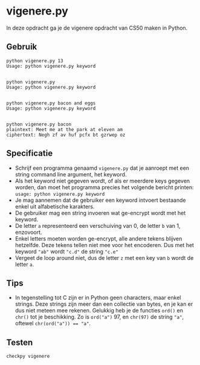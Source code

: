 # vigenere.py

In deze opdracht ga je de vigenere opdracht van CS50 maken in Python.

## Gebruik

	python vigenere.py 13
	Usage: python vigenere.py keyword


	python vigenere.py
	Usage: python vigenere.py keyword


	python vigenere.py bacon and eggs
	Usage: python vigenere.py keyword


	python vigenere.py bacon
	plaintext: Meet me at the park at eleven am
	ciphertext: Negh zf av huf pcfx bt gzrwep oz

## Specificatie

* Schrijf een programma genaamd `vigenere.py` dat je aanroept met een string command line argument, het keyword.
* Als het keyword niet gegeven wordt, of als er meerdere keys gegeven worden, dan moet het programma precies het volgende bericht printen: `usage: python vigenere.py keyword`
* Je mag aannemen dat de gebruiker een keyword intvoert bestaande enkel uit alfabetische karakters.
* De gebruiker mag een string invoeren wat ge-encrypt wordt met het keyword.
* De letter `a` representeerd een verschuiving van 0, de letter `b` van 1, enzovoort.
* Enkel letters moeten worden ge-encrypt, alle andere tekens blijven hetzelfde. Deze tekens tellen niet mee voor het encoderen. Dus met het keyword `"ab"` wordt `"c.d"` de string `"c.e"`
* Vergeet de loop around niet, dus de letter `z` met een key van `b` wordt de letter `a`.

## Tips

* In tegenstelling tot C zijn er in Python geen characters, maar enkel strings. Deze strings zijn meer dan een collectie van bytes, en je kan er dus niet meteen mee rekenen. Gelukkig heb je de functies `ord()` en `chr()` tot je beschikking. Zo is `ord("a")` 97, en `chr(97)` de string `"a"`, oftewel `chr(ord("a")) == "a"`.

## Testen

	checkpy vigenere
